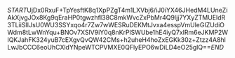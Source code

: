 $START$UjDx0RxuF+TpYesftK8q1XpPZgT4m1LXVbj6/iJ0iYX46JHedM4LUneZiAkXjvgJOx8Kg9qEraHP0tgwzhfI38C8mkWvcZxPbMr4Q9Ijj7YXyZTMUEldR3TLiiSIIJsU0WU3SSYxqo4r7Zw7wWESRuDEKMtJvxa4esspVmUleGIZUdiOWdm8tLwWnYqu+BNOv7XSlV9iY0q8nKrPlSWUbe1hE4iyQ7xlRm6eJKMP2WlQKJahFK324yuB7cEXgvQvQW42CMs+h2uheH4hoZxEGKk30z+Ztzz4A8hlLwJbCCC6eoUhCXldYNpeWTCPVMXE0QFlyEPO6wDiLD4eO25glQ==$END$